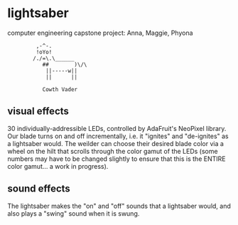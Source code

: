 # lightsaber
computer engineering capstone project: Anna, Maggie, Phyona

             ,-^-.
             !oYo!
            /./=\.\______
               ##        )\/\
                ||-----w||
                ||      ||

               Cowth Vader


## visual effects
30 individually-addressible LEDs, controlled by AdaFruit's NeoPixel library. Our blade turns on and off incrementally, i.e. it "ignites" and "de-ignites" as a lightsaber would. The weilder can choose their desired blade color via a wheel on the hilt that scrolls through the color gamut of the LEDs (some numbers may have to be changed slightly to ensure that this is the ENTIRE color gamut... a work in progress).

## sound effects
The lightsaber makes the "on" and "off" sounds that a lightsaber would, and also plays a "swing" sound when it is swung.
